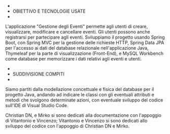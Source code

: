 *
* OBIETTIVO E TECNOLOGIE USATE
*

L'applicazione "Gestione degli Eventi" permette agli utenti di creare, visualizzare, modificare e cancellare eventi. 
Gli utenti possono anche registrarsi per partecipare agli eventi. 
Sviluppiamo il progetto usando Spring Boot, con Spring MVC per la gestione delle richieste HTTP, Spring Data JPA per l'accesso ai dati del database relazionale nell'applicazione Java, Thymeleaf per la parte di visualizzazione (Front-End), e MySQL Workbench come database per memorizzare i dati relativi agli eventi e utenti.


*
* SUDDIVISIONE COMPITI
*

Siamo partiti dalla modellazione concettuale e fisica del database per il progetto Java, andando ad indicare le classi con gli eventuali attributi e metodi che svolgono determinate azioni, con eventuale sviluppo del codice sull'IDE di Visual Studio Code.

Christian DN, e Mirko si sono dedicati alla documentazione con l'appoggio di Vitantonio e Vincenzo;
Vitantonio e Vincenzo si sono dedicati allo sviluppo del codice con l'appoggio di Christian DN e Mirko.